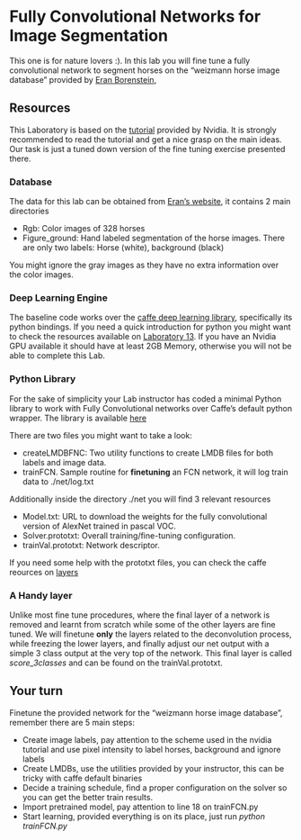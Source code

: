 # Fully Convolutional Networks for Image Segmentation

This one is for nature lovers :). In this lab you will fine tune a fully convolutional network to segment horses on the “weizmann horse image database” provided by [Eran Borenstein](http://www.msri.org/people/members/eranb/), 

## Resources
This Laboratory is based on the [tutorial](https://github.com/NVIDIA/DIGITS/tree/master/examples/semantic-segmentation) provided by Nvidia. It is strongly recommended to read the tutorial and get a nice grasp on the main ideas. Our task is just a tuned down version of the fine tuning exercise presented there. 

### Database

The data for this lab can be obtained from [Eran’s website](http://www.msri.org/people/members/eranb/), it contains 2 main directories
- Rgb: Color images of 328  horses
- Figure_ground: Hand labeled segmentation of the horse images. There are only two labels: Horse (white), background (black)

You might ignore the gray images as they have no extra information over the color images.

### Deep Learning  Engine
The baseline code works over the [caffe deep learning library](https://github.com/BVLC/caffe), specifically its python bindings.  If you need a quick introduction for python you might want to check the resources available on [Laboratory 13](https://github.com/fuankarion/Vision17/tree/master/Lab13-OpticalFLow). If you have an Nvidia GPU available it should have at least 2GB Memory, otherwise you will not be able to complete this Lab.

### Python Library
For the sake of simplicity your Lab instructor has coded a minimal Python library to work with Fully Convolutional networks over Caffe’s default python wrapper. The library is available [here](https://github.com/fuankarion/FCNThinLib)

There are two files you might want to take a look:
- createLMDBFNC: Two utility functions to create LMDB files for both labels and image data.
- trainFCN. Sample routine for **finetuning** an FCN network, it will log train data to ./net/log.txt

Additionally inside the directory ./net you will find 3 relevant resources
- Model.txt: URL to download the weights for the fully convolutional version of AlexNet trained in pascal VOC.
- Solver.prototxt: Overall training/fine-tuning configuration.
- trainVal.prototxt: Network descriptor.

If you need some help with the prototxt files, you can check the caffe reources on [layers](http://caffe.berkeleyvision.org/tutorial/layers.html)

### A Handy layer

Unlike most fine tune procedures, where the final layer of a network is removed and learnt from scratch while some of the other layers are fine tuned. We will finetune **only** the layers related to the deconvolution process, while freezing the lower layers, and finally adjust our net output with a simple 3 class output at the very top of the network. This final layer is called *score_3classes* and can be found on the trainVal.prototxt.

## Your turn
Finetune the provided network for the “weizmann horse image database”, remember there are 5 main steps:
- Create image labels, pay attention to the scheme used in the nvidia tutorial and use pixel intensity to label horses, background and ignore labels
- Create LMDBs, use the utilities  provided by your instructor, this can be tricky with caffe default binaries
- Decide a training schedule, find a proper configuration on the solver so you can get the better train results.  
- Import pretrained model, pay attention to line 18 on trainFCN.py
- Start learning, provided everything is on its place, just run *python trainFCN.py*




